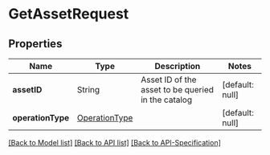 # GetAssetRequest

## Properties
Name | Type | Description | Notes
------------ | ------------- | ------------- | -------------
**assetID** | String | Asset ID of the asset to be queried in the catalog | [default: null]
**operationType** | [OperationType](../Models/OperationType.md) |  | [default: null]

[[Back to Model list]](../README.md#documentation-for-models) [[Back to API list]](../README.md#documentation-for-api-endpoints) [[Back to API-Specification]](../README.md)

